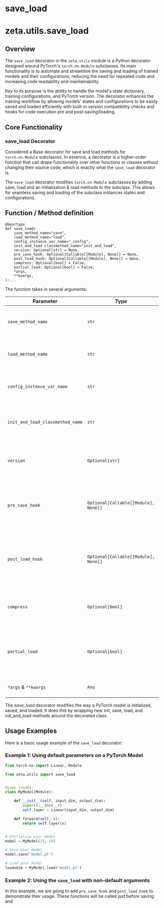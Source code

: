 # save_load

# zeta.utils.save_load 

## Overview

The `save_load` decorator in the `zeta.utils` module is a Python decorator designed around PyTorch's `torch.nn.Module` subclasses. Its main functionality is to automate and streamline the saving and loading of trained models and their configurations, reducing the need for repeated code and increasing code readability and maintainability.

Key to its purpose is the ability to handle the model's state dictionary, training configurations, and PyTorch version. The decorator enhances the training workflow by allowing models’ states and configurations to be easily saved and loaded efficiently with built-in version compatibility checks and hooks for code execution pre and post-saving/loading.

## Core Functionality

### save_load Decorator

Considered a Base decorator for save and load methods for `torch.nn.Module` subclasses. In essence, a decorator is a higher-order function that can drape functionality over other functions or classes without changing their source code, which is exactly what the `save_load` decorator is.

The `save_load` decorator modifies `torch.nn.Module` subclasses by adding save, load and an initialization & load methods to the subclass. This allows for seamless saving and loading of the subclass instances states and configurations.

## Function / Method definition 

```
@beartype
def save_load(
    save_method_name="save",
    load_method_name="load",
    config_instance_var_name="_config",
    init_and_load_classmethod_name="init_and_load",
    version: Optional[str] = None,
    pre_save_hook: Optional[Callable[[Module], None]] = None,
    post_load_hook: Optional[Callable[[Module], None]] = None,
    compress: Optional[bool] = False,
    partial_load: Optional[bool] = False,
    *args,
    **kwargs,
):...
```

The function takes in several arguments:

| Parameter               | Type                             | Default               | Description                                                                                            |
|-------------------------|----------------------------------|-----------------------|--------------------------------------------------------------------------------------------------------|
| `save_method_name`      | `str`                            | `"save"`              | The name used to set the save method for the instance.                                                 |
| `load_method_name`      | `str`                            | `"load"`              | The name used to set the load method for the instance.                                                 |
| `config_instance_var_name`| `str`                          | `"_config"`           | The name used to set the instance's configuration variable.                                            |
| `init_and_load_classmethod_name`| `str`                    | `"init_and_load"`     | The name used to set the class's initialization and loading method.                                    |
| `version`               | `Optional[str]`                  | `None`                | Version of the torch module. Used for checking compatibility when loading.                              |
| `pre_save_hook`         | `Optional[Callable[[Module], None]]`| `None`             | Callback function before saving. Useful for final operations before saving states and configurations.  |
| `post_load_hook`        | `Optional[Callable[[Module], None]]`| `None`             | Callback function after loading. Ideal for any additional operations after loading states and configurations. |
| `compress`              | `Optional[bool]`                 | `False`               | If set to `True`, the saved model checkpoints will be compressed.                                       |
| `partial_load`          | `Optional[bool]`                 | `False`               | If set to `True`, the saved model checkpoint will be partially loaded to existing models.               |
| `*args` & `**kwargs`    | `Any`                            |                       | Additional arguments for the decorator.                                                                 |


The *save_load* decorator modifies the way a PyTorch model is initialized, saved, and loaded. It does this by wrapping new init, save, load, and init_and_load methods around the decorated class.

## Usage Examples

Here is a basic usage example of the `save_load` decorator:

### Example 1:  Using default parameters on a PyTorch Model
```python
from torch.nn import Linear, Module

from zeta.utils import save_load


@save_load()
class MyModel(Module):

    def __init__(self, input_dim, output_dim):
        super().__init__()
        self.layer = Linear(input_dim, output_dim)

    def forward(self, x):
        return self.layer(x)


# Initialize your model
model = MyModel(32, 10)

# Save your model
model.save("model.pt")

# Load your model
loadedim = MyModel.load("model.pt")
```

### Example 2:  Using the `save_load` with non-default arguments
In this example, we are going to add `pre_save_hook` and `post_load_hook` to demonstrate their usage. These functions will be called just before saving and
